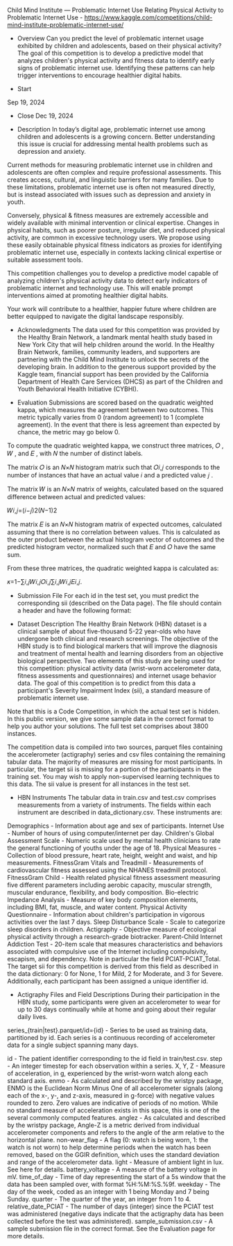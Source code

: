 Child Mind Institute — Problematic Internet Use
Relating Physical Activity to Problematic Internet Use - https://www.kaggle.com/competitions/child-mind-institute-problematic-internet-use/

* Overview
Can you predict the level of problematic internet usage exhibited by children and adolescents, based on their physical activity? The goal of this competition is to develop a predictive model that analyzes children's physical activity and fitness data to identify early signs of problematic internet use. Identifying these patterns can help trigger interventions to encourage healthier digital habits.

* Start

Sep 19, 2024
* Close
Dec 19, 2024

* Description
In today’s digital age, problematic internet use among children and adolescents is a growing concern. Better understanding this issue is crucial for addressing mental health problems such as depression and anxiety.

Current methods for measuring problematic internet use in children and adolescents are often complex and require professional assessments. This creates access, cultural, and linguistic barriers for many families. Due to these limitations, problematic internet use is often not measured directly, but is instead associated with issues such as depression and anxiety in youth.

Conversely, physical & fitness measures are extremely accessible and widely available with minimal intervention or clinical expertise. Changes in physical habits, such as poorer posture, irregular diet, and reduced physical activity, are common in excessive technology users. We propose using these easily obtainable physical fitness indicators as proxies for identifying problematic internet use, especially in contexts lacking clinical expertise or suitable assessment tools.

This competition challenges you to develop a predictive model capable of analyzing children's physical activity data to detect early indicators of problematic internet and technology use. This will enable prompt interventions aimed at promoting healthier digital habits.

Your work will contribute to a healthier, happier future where children are better equipped to navigate the digital landscape responsibly.

* Acknowledgments
The data used for this competition was provided by the Healthy Brain Network, a landmark mental health study based in New York City that will help children around the world. In the Healthy Brain Network, families, community leaders, and supporters are partnering with the Child Mind Institute to unlock the secrets of the developing brain. In addition to the generous support provided by the Kaggle team, financial support has been provided by the California Department of Health Care Services (DHCS) as part of the Children and Youth Behavioral Health Initiative (CYBHI).

* Evaluation
Submissions are scored based on the quadratic weighted kappa, which measures the agreement between two outcomes. This metric typically varies from 0 (random agreement) to 1 (complete agreement). In the event that there is less agreement than expected by chance, the metric may go below 0.

To compute the quadratic weighted kappa, we construct three matrices, 𝑂
, 𝑊
, and 𝐸
, with 𝑁
 the number of distinct labels.

The matrix 𝑂
 is an 𝑁×𝑁
 histogram matrix such that 𝑂𝑖,𝑗
 corresponds to the number of instances that have an actual value 𝑖
 and a predicted value 𝑗
.

The matrix 𝑊
 is an 𝑁×𝑁
 matrix of weights, calculated based on the squared difference between actual and predicted values:

𝑊𝑖,𝑗=(𝑖−𝑗)2(𝑁−1)2

The matrix 𝐸
 is an 𝑁×𝑁
 histogram matrix of expected outcomes, calculated assuming that there is no correlation between values. This is calculated as the outer product between the actual histogram vector of outcomes and the predicted histogram vector, normalized such that 𝐸
 and 𝑂
 have the same sum.

From these three matrices, the quadratic weighted kappa is calculated as: 

𝜅=1−∑𝑖,𝑗𝑊𝑖,𝑗𝑂𝑖,𝑗∑𝑖,𝑗𝑊𝑖,𝑗𝐸𝑖,𝑗.

* Submission File
For each id in the test set, you must predict the corresponding sii (described on the Data page). The file should contain a header and have the following format:

* Dataset Description
The Healthy Brain Network (HBN) dataset is a clinical sample of about five-thousand 5-22 year-olds who have undergone both clinical and research screenings. The objective of the HBN study is to find biological markers that will improve the diagnosis and treatment of mental health and learning disorders from an objective biological perspective. Two elements of this study are being used for this competition: physical activity data (wrist-worn accelerometer data, fitness assessments and questionnaires) and internet usage behavior data. The goal of this competition is to predict from this data a participant's Severity Impairment Index (sii), a standard measure of problematic internet use.

Note that this is a Code Competition, in which the actual test set is hidden. In this public version, we give some sample data in the correct format to help you author your solutions. The full test set comprises about 3800 instances.

The competition data is compiled into two sources, parquet files containing the accelerometer (actigraphy) series and csv files containing the remaining tabular data. The majority of measures are missing for most participants. In particular, the target sii is missing for a portion of the participants in the training set. You may wish to apply non-supervised learning techniques to this data. The sii value is present for all instances in the test set.

* HBN Instruments
The tabular data in train.csv and test.csv comprises measurements from a variety of instruments. The fields within each instrument are described in data_dictionary.csv. These instruments are:

Demographics - Information about age and sex of participants.
Internet Use - Number of hours of using computer/internet per day.
Children's Global Assessment Scale - Numeric scale used by mental health clinicians to rate the general functioning of youths under the age of 18.
Physical Measures - Collection of blood pressure, heart rate, height, weight and waist, and hip measurements.
FitnessGram Vitals and Treadmill - Measurements of cardiovascular fitness assessed using the NHANES treadmill protocol.
FitnessGram Child - Health related physical fitness assessment measuring five different parameters including aerobic capacity, muscular strength, muscular endurance, flexibility, and body composition.
Bio-electric Impedance Analysis - Measure of key body composition elements, including BMI, fat, muscle, and water content.
Physical Activity Questionnaire - Information about children's participation in vigorous activities over the last 7 days.
Sleep Disturbance Scale - Scale to categorize sleep disorders in children.
Actigraphy - Objective measure of ecological physical activity through a research-grade biotracker.
Parent-Child Internet Addiction Test - 20-item scale that measures characteristics and behaviors associated with compulsive use of the Internet including compulsivity, escapism, and dependency.
Note in particular the field PCIAT-PCIAT_Total. The target sii for this competition is derived from this field as described in the data dictionary: 0 for None, 1 for Mild, 2 for Moderate, and 3 for Severe. Additionally, each participant has been assigned a unique identifier id.

* Actigraphy Files and Field Descriptions
During their participation in the HBN study, some participants were given an accelerometer to wear for up to 30 days continually while at home and going about their regular daily lives.

series_{train|test}.parquet/id={id} - Series to be used as training data, partitioned by id. Each series is a continuous recording of accelerometer data for a single subject spanning many days.

id - The patient identifier corresponding to the id field in train/test.csv.
step - An integer timestep for each observation within a series.
X, Y, Z - Measure of acceleration, in g, experienced by the wrist-worn watch along each standard axis.
enmo - As calculated and described by the wristpy package, ENMO is the Euclidean Norm Minus One of all accelerometer signals (along each of the x-, y-, and z-axis, measured in g-force) with negative values rounded to zero. Zero values are indicative of periods of no motion. While no standard measure of acceleration exists in this space, this is one of the several commonly computed features.
anglez - As calculated and described by the wristpy package, Angle-Z is a metric derived from individual accelerometer components and refers to the angle of the arm relative to the horizontal plane.
non-wear_flag - A flag (0: watch is being worn, 1: the watch is not worn) to help determine periods when the watch has been removed, based on the GGIR definition, which uses the standard deviation and range of the accelerometer data.
light - Measure of ambient light in lux. See ​​here for details.
battery_voltage - A measure of the battery voltage in mV.
time_of_day - Time of day representing the start of a 5s window that the data has been sampled over, with format %H:%M:%S.%9f.
weekday - The day of the week, coded as an integer with 1 being Monday and 7 being Sunday.
quarter - The quarter of the year, an integer from 1 to 4.
relative_date_PCIAT - The number of days (integer) since the PCIAT test was administered (negative days indicate that the actigraphy data has been collected before the test was administered).
sample_submission.csv - A sample submission file in the correct format. See the Evaluation page for more details.
